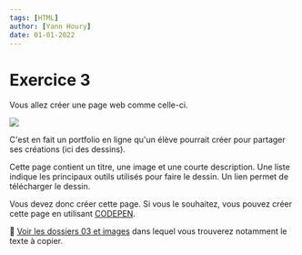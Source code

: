 ```yaml
---
tags: [HTML]
author: [Yann Houry]
date: 01-01-2022
---
```


# Exercice 3
Vous allez créer une page web comme celle-ci.

![](https://github.com/YannHY/html-css-js/blob/main/Images/dessins-leopoldine-3.png)

C'est en fait un portfolio en ligne qu'un élève pourrait créer pour partager ses créations (ici des dessins).

Cette page contient un titre, une image et une courte description. Une liste indique les principaux outils utilisés pour faire le dessin. Un lien permet de télécharger le dessin.

Vous devez donc créer cette page. Si vous le souhaitez, vous pouvez créer cette page en utilisant [CODEPEN](https://codepen.io). 

📁 [Voir les dossiers 03 et images](https://app.box.com/s/wzc7zdwnhmrypn66z5pct2e7uc57aijk) dans lequel vous trouverez notamment le texte à copier.
